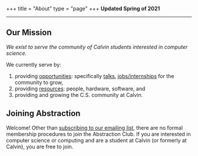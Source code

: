 +++
title = "About"
type = "page"
+++
__Updated Spring of 2021__

---

## Our Mission
*We exist to serve the community of Calvin students interested in computer science.*

We currently serve by:
1.	providing [opportunities](/year-2020-21/opportunities): specifically [talks](/year-2020-21/opportunities#talks), [jobs/internships](/year-2020-21/opportunities#jobs--internships) for the community to grow,
2.	providing [resources](/year-2020-21/resources): people, hardware, software, and
3.	providing and growing the C.S. community at Calvin.


## Joining Abstraction
Welcome! Other than [subscribing to our emailing list](http://eepurl.com/hpV8xz), there are no formal membership procedures to join the Abstraction Club. If you are interested in computer science or computing and are a student at Calvin (or formerly at Calvin), you are free to join.